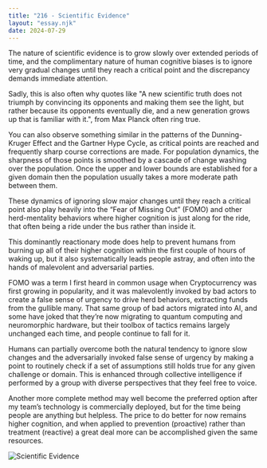 ```yaml
---
title: "216 - Scientific Evidence"
layout: "essay.njk"
date: 2024-07-29
---
```


The nature of scientific evidence is to grow slowly over extended periods of time, and the complimentary nature of human cognitive biases is to ignore very gradual changes until they reach a critical point and the discrepancy demands immediate attention. 

Sadly, this is also often why quotes like "A new scientific truth does not triumph by convincing its opponents and making them see the light, but rather because its opponents eventually die, and a new generation grows up that is familiar with it.", from Max Planck often ring true. 
 
You can also observe something similar in the patterns of the Dunning-Kruger Effect and the Gartner Hype Cycle, as critical points are reached and frequently sharp course corrections are made. For population dynamics, the sharpness of those points is smoothed by a cascade of change washing over the population. Once the upper and lower bounds are established for a given domain then the population usually takes a more moderate path between them.

These dynamics of ignoring slow major changes until they reach a critical point also play heavily into the “Fear of Missing Out” (FOMO) and other herd-mentality behaviors where higher cognition is just along for the ride, that often being a ride under the bus rather than inside it. 

This dominantly reactionary mode does help to prevent humans from burning up all of their higher cognition within the first couple of hours of waking up, but it also systematically leads people astray, and often into the hands of malevolent and adversarial parties. 
 
FOMO was a term I first heard in common usage when Cryptocurrency was first growing in popularity, and it was malevolently invoked by bad actors to create a false sense of urgency to drive herd behaviors, extracting funds from the gullible many. That same group of bad actors migrated into AI, and some have joked that they’re now migrating to quantum computing and neuromorphic hardware, but their toolbox of tactics remains largely unchanged each time, and people continue to fall for it.

Humans can partially overcome both the natural tendency to ignore slow changes and the adversarially invoked false sense of urgency by making a point to routinely check if a set of assumptions still holds true for any given challenge or domain. This is enhanced through collective intelligence if performed by a group with diverse perspectives that they feel free to voice.

Another more complete method may well become the preferred option after my team’s technology is commercially deployed, but for the time being people are anything but helpless. The price to do better for now remains higher cognition, and when applied to prevention (proactive) rather than treatment (reactive) a great deal more can be accomplished given the same resources.

![Scientific Evidence](https://media.licdn.com/dms/image/v2/D5622AQFqYgehR8WYJw/feedshare-shrink_2048_1536/feedshare-shrink_2048_1536/0/1719743638047?e=1737590400&v=beta&t=sNkKitb32OAx0l4I-OuG-vwZ1AhrYgvDLB8IcyGMEC4)